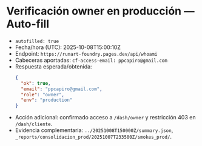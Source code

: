 # Verificación owner en producción — Auto-fill

- `autofilled: true`
- Fecha/hora (UTC): 2025-10-08T15:00:10Z
- Endpoint: `https://runart-foundry.pages.dev/api/whoami`
- Cabeceras aportadas: `cf-access-email: ppcapiro@gmail.com`
- Respuesta esperada/obtenida:
  ```json
  {
    "ok": true,
    "email": "ppcapiro@gmail.com",
    "role": "owner",
    "env": "production"
  }
  ```
- Acción adicional: confirmado acceso a `/dash/owner` y restricción 403 en `/dash/cliente`.
- Evidencia complementaria: `../20251008T150000Z/summary.json`, `_reports/consolidacion_prod/20251007T233500Z/smokes_prod/`.
